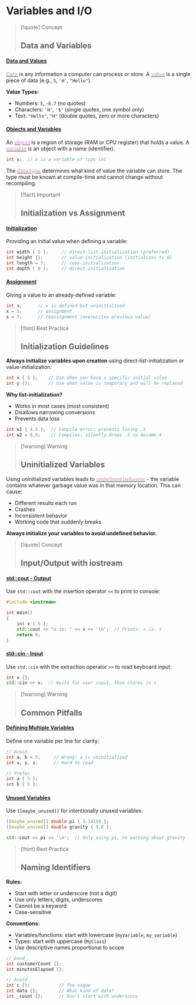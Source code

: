 
# Variables and I/O

> [!quote] Concept
> 
> ## Data and Variables

#### <u>Data and Values</u>

<u><strong style="color:#dab1da">Data</strong></u> is any information a computer can process or store. A <u><strong style="color:#dab1da">value</strong></u> is a single piece of data (e.g., `5`, `'H'`, `"Hello"`).

**Value Types:**

- Numbers: `5`, `-6.7` (no quotes)
- Characters: `'H'`, `'$'` (single quotes, one symbol only)
- Text: `"Hello"`, `"H"` (double quotes, zero or more characters)

#### <u>Objects and Variables</u>

An <u><strong style="color:#dab1da">object</strong></u> is a region of storage (RAM or CPU register) that holds a value. A <u><strong style="color:#dab1da">variable</strong></u> is an object with a name (identifier).

```cpp
int x;  // x is a variable of type int
```

The <u><strong style="color:#dab1da">data type</strong></u> determines what kind of value the variable can store. The type must be known at compile-time and cannot change without recompiling.

> [!fact] Important
> 
> ## Initialization vs Assignment

#### <u>Initialization</u>

Providing an initial value when defining a variable:

```cpp
int width { 5 };     // direct-list-initialization (preferred)
int height {};       // value-initialization (initializes to 0)
int length = 7;      // copy-initialization
int depth ( 8 );     // direct-initialization
```

#### <u>Assignment</u>

Giving a value to an already-defined variable:

```cpp
int x;      // x is defined but uninitialized
x = 5;      // assignment
x = 7;      // reassignment (overwrites previous value)
```

> [!hint] Best Practice
> 
> ## Initialization Guidelines

**Always initialize variables upon creation** using direct-list-initialization or value-initialization:

```cpp
int x { 5 };    // Use when you have a specific initial value
int y {};       // Use when value is temporary and will be replaced
```

**Why list-initialization?**

- Works in most cases (most consistent)
- Disallows narrowing conversions
- Prevents data loss

```cpp
int w1 { 4.5 };  // Compile error: prevents losing .5
int w2 = 4.5;    // Compiles: silently drops .5 to become 4
```

> [!warning] Warning
> 
> ## Uninitialized Variables

Using uninitialized variables leads to <u><strong style="color:#dab1da">undefined behavior</strong></u> - the variable contains whatever garbage value was in that memory location. This can cause:

- Different results each run
- Crashes
- Inconsistent behavior
- Working code that suddenly breaks

**Always initialize your variables to avoid undefined behavior.**

> [!quote] Concept
> 
> ## Input/Output with iostream

#### <u>std::cout - Output</u>

Use `std::cout` with the insertion operator `<<` to print to console:

```cpp
#include <iostream>

int main()
{
    int x { 5 };
    std::cout << "x is: " << x << '\n';  // Prints: x is: 5
    return 0;
}
```

#### <u>std::cin - Input</u>

Use `std::cin` with the extraction operator `>>` to read keyboard input:

```cpp
int x {};
std::cin >> x;  // Waits for user input, then stores in x
```

> [!warning] Warning
> 
> ## Common Pitfalls
#### <u>Defining Multiple Variables</u>

Define one variable per line for clarity:

```cpp
// Avoid
int a, b = 5;     // Wrong! a is uninitialized
int x, y, z;      // Hard to read

// Prefer
int a { 5 };
int b { 5 };
```

#### <u>Unused Variables</u>

Use `[[maybe_unused]]` for intentionally unused variables:

```cpp
[[maybe_unused]] double pi { 3.14159 };
[[maybe_unused]] double gravity { 9.8 };

std::cout << pi << '\n';  // Only using pi, no warning about gravity
```

> [!hint] Best Practice
> 
> ## Naming Identifiers

**Rules:**
- Start with letter or underscore (not a digit)
- Use only letters, digits, underscores
- Cannot be a keyword
- Case-sensitive

**Conventions:**
- Variables/functions: start with lowercase (`myVariable`, `my_variable`)
- Types: start with uppercase (`MyClass`)
- Use descriptive names proportional to scope

```cpp
// Good
int customerCount {};
int minutesElapsed {};

// Avoid
int c {};           // Too vague
int data {};        // What kind of data?
int _count {};      // Don't start with underscore
```